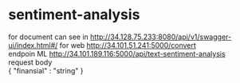 # sentiment-analysis
for document can see in http://34.128.75.233:8080/api/v1/swagger-ui/index.html#/
for web http://34.101.51.241:5000/convert
<br>endpoin ML  http://34.101.189.116:5000/api/text-sentiment-analysis
<br> request body
<br>{
    "finansial" : "string"
}
